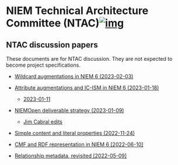 # NIEM Technical Architecture Committee (NTAC)[![img](https://github.com/niemopen/oasis-open-project/raw/main/artwork/NIEM-NO-Logo-v5.png)](https://github.com/niemopen/oasis-open-project/blob/main/artwork/NIEM-NO-Logo-v5.png)

## NTAC discussion papers

These documents are for NTAC discussion.  They are not expected to become project specifications.  

* [Wildcard augmentations in NIEM 6 (2023-02-03)](WildcardAugmentations-230203.md)
  
* [Attribute augmentations and IC-ISM in NIEM 6 (2023-01-18)](AttributeAugmentations-230118.md)
  * [2023-01-11](AttributeAugmentations-230105.md)

* [NIEMOpen deliverable strategy (2023-01-09)](niemopen-deliverable-strategy.md)
  * [Jim Cabral edits](niemopen-deliverable-strategy-jec.md)
* [Simple content and literal properties (2022-11-24)](Literals-221124.md)
* [CMF and RDF representation in NIEM 6 [2022-06-10]](NIEM6-RDF-220610.md)
* [Relationship metadata, revisited [2022-05-09]](RelMetadataAgain-220509.md)

 
